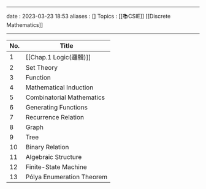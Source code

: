 ___
date : 2023-03-23 18:53
aliases : []
Topics : [[📚CSIE]] [[Discrete Mathematics]]
___

| No. | Title                     |
| --- | ------------------------- |
| 1   | [[Chap.1 Logic(邏輯)]]    |
| 2   | Set Theory                |
| 3   | Function                  |
| 4   | Mathematical Induction    |
| 5   | Combinatorial Mathematics |
| 6   | Generating Functions      |
| 7   | Recurrence Relation       |
| 8   | Graph                     |
| 9   | Tree                      |
| 10  | Binary Relation           |
| 11  | Algebraic Structure       |
| 12  | Finite-State Machine      |
| 13  | Pólya Enumeration Theorem |
